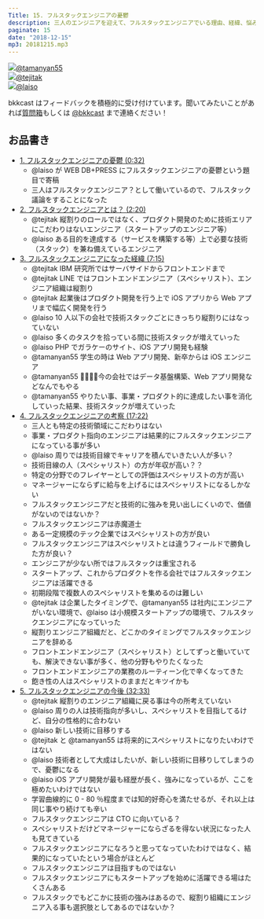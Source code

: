```yaml
---
Title: 15. フルスタックエンジニアの憂鬱
description: 三人のエンジニアを迎えて、フルスタックエンジニアでいる理由、経緯、悩み等について話し合いました。スペシャリストと対極にいるフルスタックエンジニアはどのような場所で活躍すべきなのか？フルスタックのままでいるべきなのか？などがテーマになっています。
paginate: 15
date: "2018-12-15"
mp3: 20181215.mp3
---
```


<div class="presenter-container">
  <div class="presenter-item">
    <a href="https://twitter.com/tamanyan55" target="_blank"><img class="icon" src="https://pbs.twimg.com/profile_images/712212594396778497/BqOVpfAj_400x400.jpg"><span>@tamanyan55</span></a>
  </div>
  <div class="presenter-item">
    <a href="https://twitter.com/tejitak" target="_blank"><img class="icon" src="https://pbs.twimg.com/profile_images/962982531938246656/wGmx7qIC_400x400.jpg"><span>@tejitak</span></a>
  </div>
  <div class="presenter-item">
    <a href="https://twitter.com/laiso" target="_blank"><img class="icon" src="https://pbs.twimg.com/profile_images/1453556212/profile_img.png.128.1291829485_reasonably_small_400x400.png"><span>@laiso</span></a>
  </div>
</div>

bkkcast はフィードバックを積極的に受け付けています。聞いてみたいことがあれば<a class="notice" href="https://peing.net/ja/bkkcast" target="_blank">質問箱</a>もしくは <a class="notice" href="https://twitter.com/bkkcast" target="_blank">@bkkcast</a> まで連絡ください！

## お品書き

- <a class="jump" href="#32">1. フルスタックエンジニアの憂鬱 (0:32)</a>
  - @laiso が WEB DB+PRESS にフルスタックエンジニアの憂鬱という題目で寄稿
  - 三人はフルスタックエンジニア？として働いているので、フルスタック議論をすることになった
- <a class="jump" href="#140">2. フルスタックエンジニアとは？ (2:20)</a>
  - @tejitak 縦割りのロールではなく、プロダクト開発のために技術エリアにこだわりはないエンジニア（スタートアップのエンジニア等）
  - @laiso ある目的を達成する（サービスを構築する等）上で必要な技術（スタック）を兼ね備えているエンジニア
- <a class="jump" href="#435">3. フルスタックエンジニアになった経緯 (7:15)</a>
  - @tejitak IBM 研究所ではサーバサイドからフロントエンドまで
  - @tejitak LINE ではフロントエンドエンジニア（スペシャリスト）、エンジニア組織は縦割り
  - @tejitak 起業後はプロダクト開発を行う上で iOS アプリから Web アプリまで幅広く開発を行う
  - @laiso 10 人以下の会社で技術スタックごとにきっちり縦割りにはなっていない
  - @laiso 多くのタスクを拾っている間に技術スタックが増えていった
  - @laiso PHP でガラケーのサイト、iOS アプリ開発も経験
  - @tamanyan55 学生の時は Web アプリ開発、新卒からは iOS エンジニア
  - @tamanyan55 今の会社ではデータ基盤構築、Web アプリ開発などなんでもやる
  - @tamanyan55 やりたい事、事業・プロダクト的に達成したい事を消化していった結果、技術スタックが増えていった
- <a class="jump" href="#1042">4. フルスタックエンジニアの考察 (17:22)</a>
  - 三人とも特定の技術領域にこだわりはない
  - 事業・プロダクト指向のエンジニアは結果的にフルスタックエンジニアになっている事が多い
  - @laiso 周りでは技術目線でキャリアを積んでいきたい人が多い？
  - 技術目線の人（スペシャリスト）の方が年収が高い？？
  - 特定の分野でのフレイヤーとしての評価はスペシャリストの方が高い
  - マネージャーにならずに給与を上げるにはスペシャリストになるしかない
  - フルスタックエンジニアだと技術的に強みを見い出しにくいので、価値がないのではないか？
  - フルスタックエンジニアは赤魔道士
  - ある一定規模のテック企業ではスペシャリストの方が良い
  - フルスタックエンジニアはスペシャリストとは違うフィールドで勝負した方が良い？
  - エンジニアが少ない所ではフルスタックは重宝される
  - スタートアップ、これからプロダクトを作る会社ではフルスタックエンジニアは活躍できる
  - 初期段階で複数人のスペシャリストを集めるのは難しい
  - @tejitak は企業したタイミングで、@tamanyan55 は社内にエンジニアがいない環境で、@laiso は小規模スタートアップの環境で、フルスタックエンジニアになっていった
  - 縦割りエンジニア組織だと、どこかのタイミングでフルスタックエンジニアを辞める
  - フロントエンドエンジニア（スペシャリスト）としてずっと働いていても、解決できない事が多く、他の分野もやりたくなった
  - フロントエンドエンジニアの業務のルーティーン化で辛くなってきた
  - 飽き性の人はスペシャリストのままだとキツイかも
- <a class="jump" href="#1953">5. フルスタックエンジニアの今後 (32:33)</a>
  - @tejitak 縦割りのエンジニア組織に戻る事は今の所考えていない
  - @laiso 周りの人は技術指向が多いし、スペシャリストを目指してるけど、自分の性格的に合わない
  - @laiso 新しい技術に目移りする
  - @tejitak と @tamanyan55 は将来的にスペシャリストになりたいわけではない
  - @laiso 技術者として大成はしたいが、新しい技術に目移りしてしまうので、憂鬱になる
  - @laiso iOS アプリ開発が最も経歴が長く、強みになっているが、ここを極めたいわけではない
  - 学習曲線的に 0 - 80 ％程度までは知的好奇心を満たせるが、それ以上は同じ事やり続けても辛い
  - フルスタックエンジニアは CTO に向いている？
  - スペシャリストだけどマネージャーにならざるを得ない状況になった人も見てきている
  - フルスタックエンジニアになろうと思ってなっていたわけではなく、結果的になっていたという場合がほとんど
  - フルスタックエンジニアは目指すものではない
  - フルスタックエンジニアにもスタートアップを始めに活躍できる場はたくさんある
  - フルスタックでもどこかに技術の強みはあるので、縦割り組織にエンジニア入る事も選択肢としてあるのではないか？
